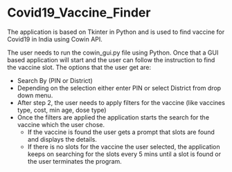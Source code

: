 # Covid19_Vaccine_Finder
The application is based on Tkinter in Python and is used to find vaccine for Covid19 in India using Cowin API.

The user needs to run the cowin_gui.py file using Python.
Once that a GUI based application will start and the user can follow the instruction to find the vaccine slot.
The options that the user get are: 
- Search By (PIN or District)
- Depending on the selection either enter PIN or select District from drop down menu.
- After step 2, the user needs to apply filters for the vaccine (like vaccines type, cost, min age, dose type)
- Once the filters are applied the application starts the search for the vaccine which the user chose.
  - If the vaccine is found the user gets a prompt that slots are found and displays the details.
  - If there is no slots for the vaccine the user selected, the application keeps on searching for the slots every 5 mins until a slot is found or the user terminates the program.
